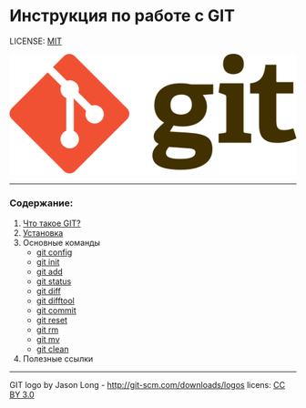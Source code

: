  # **Инструкция по работе с GIT**

LICENSE: [MIT](./license.md)

![git-logo](./Git-logo.svg)

---

### Содержание:
1. [Что такое GIT?](./git.md)
2. [Установка](./instal.md)
3. Основные команды 
    * [git config](./config.md)
    * [git init](./init.md)
    * [git add](./add.md)
    * [git status](./status.md) 
    * [git diff](./diff.md)
    * [git difftool](./difftool.md)
    * [git commit](./commit.md)
    * [git reset](./reset.md)
    * [git rm](./rm.md)
    * [git mv](./mv.md)
    * [git clean](./clean.md)
4. Полезные ссылки




---

GIT logo by Jason Long - http://git-scm.com/downloads/logos licens: [CC BY 3.0](https://creativecommons.org/licenses/by/3.0/)